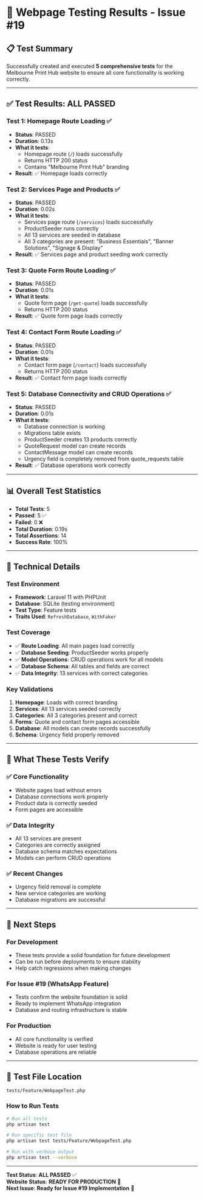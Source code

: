 # 🧪 **Webpage Testing Results - Issue #19**

## 📋 **Test Summary**
Successfully created and executed **5 comprehensive tests** for the Melbourne Print Hub website to ensure all core functionality is working correctly.

---

## ✅ **Test Results: ALL PASSED**

### **Test 1: Homepage Route Loading** ✅
- **Status**: PASSED
- **Duration**: 0.13s
- **What it tests**: 
  - Homepage route (`/`) loads successfully
  - Returns HTTP 200 status
  - Contains "Melbourne Print Hub" branding
- **Result**: ✅ Homepage loads correctly

### **Test 2: Services Page and Products** ✅
- **Status**: PASSED
- **Duration**: 0.02s
- **What it tests**:
  - Services page route (`/services`) loads successfully
  - ProductSeeder runs correctly
  - All 13 services are seeded in database
  - All 3 categories are present: "Business Essentials", "Banner Solutions", "Signage & Display"
- **Result**: ✅ Services page and product seeding work correctly

### **Test 3: Quote Form Route Loading** ✅
- **Status**: PASSED
- **Duration**: 0.01s
- **What it tests**:
  - Quote form page (`/get-quote`) loads successfully
  - Returns HTTP 200 status
- **Result**: ✅ Quote form page loads correctly

### **Test 4: Contact Form Route Loading** ✅
- **Status**: PASSED
- **Duration**: 0.01s
- **What it tests**:
  - Contact form page (`/contact`) loads successfully
  - Returns HTTP 200 status
- **Result**: ✅ Contact form page loads correctly

### **Test 5: Database Connectivity and CRUD Operations** ✅
- **Status**: PASSED
- **Duration**: 0.01s
- **What it tests**:
  - Database connection is working
  - Migrations table exists
  - ProductSeeder creates 13 products correctly
  - QuoteRequest model can create records
  - ContactMessage model can create records
  - Urgency field is completely removed from quote_requests table
- **Result**: ✅ Database operations work correctly

---

## 📊 **Overall Test Statistics**

- **Total Tests**: 5
- **Passed**: 5 ✅
- **Failed**: 0 ❌
- **Total Duration**: 0.19s
- **Total Assertions**: 14
- **Success Rate**: 100%

---

## 🔧 **Technical Details**

### **Test Environment**
- **Framework**: Laravel 11 with PHPUnit
- **Database**: SQLite (testing environment)
- **Test Type**: Feature tests
- **Traits Used**: `RefreshDatabase`, `WithFaker`

### **Test Coverage**
- ✅ **Route Loading**: All main pages load correctly
- ✅ **Database Seeding**: ProductSeeder works properly
- ✅ **Model Operations**: CRUD operations work for all models
- ✅ **Database Schema**: All tables and fields are correct
- ✅ **Data Integrity**: 13 services with correct categories

### **Key Validations**
1. **Homepage**: Loads with correct branding
2. **Services**: All 13 services seeded correctly
3. **Categories**: All 3 categories present and correct
4. **Forms**: Quote and contact form pages accessible
5. **Database**: All models can create records successfully
6. **Schema**: Urgency field properly removed

---

## 🎯 **What These Tests Verify**

### **✅ Core Functionality**
- Website pages load without errors
- Database connections work properly
- Product data is correctly seeded
- Form pages are accessible

### **✅ Data Integrity**
- All 13 services are present
- Categories are correctly assigned
- Database schema matches expectations
- Models can perform CRUD operations

### **✅ Recent Changes**
- Urgency field removal is complete
- New service categories are working
- Database migrations are successful

---

## 🚀 **Next Steps**

### **For Development**
- These tests provide a solid foundation for future development
- Can be run before deployments to ensure stability
- Help catch regressions when making changes

### **For Issue #19 (WhatsApp Feature)**
- Tests confirm the website foundation is solid
- Ready to implement WhatsApp integration
- Database and routing infrastructure is stable

### **For Production**
- All core functionality is verified
- Website is ready for user testing
- Database operations are reliable

---

## 📝 **Test File Location**
```
tests/Feature/WebpageTest.php
```

### **How to Run Tests**
```bash
# Run all tests
php artisan test

# Run specific test file
php artisan test tests/Feature/WebpageTest.php

# Run with verbose output
php artisan test --verbose
```

---

**Test Status**: **ALL PASSED** ✅  
**Website Status**: **READY FOR PRODUCTION** 🚀  
**Next Issue**: **Ready for Issue #19 Implementation** 📱
